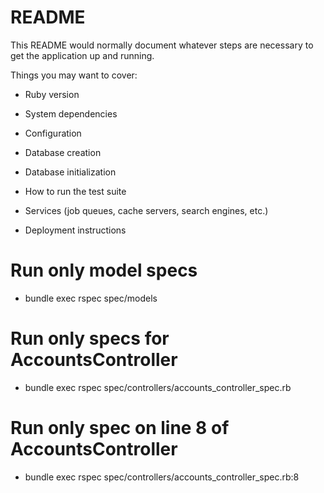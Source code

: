 # README

This README would normally document whatever steps are necessary to get the
application up and running.

Things you may want to cover:

* Ruby version

* System dependencies

* Configuration

* Database creation

* Database initialization

* How to run the test suite

* Services (job queues, cache servers, search engines, etc.)

* Deployment instructions

# Run only model specs
* bundle exec rspec spec/models

# Run only specs for AccountsController
* bundle exec rspec spec/controllers/accounts_controller_spec.rb

# Run only spec on line 8 of AccountsController
* bundle exec rspec spec/controllers/accounts_controller_spec.rb:8


